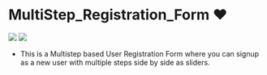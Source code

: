# MultiStep_Registration_Form ❤️

![](https://img.shields.io/github/languages/count/gowthamrajk/QR-GeneratorAndScanner)   ![](https://img.shields.io/github/languages/top/gowthamrajk/QR-GeneratorAndScanner)

- This is a Multistep based User Registration Form where you can signup as a new user with multiple steps side by side as sliders.
